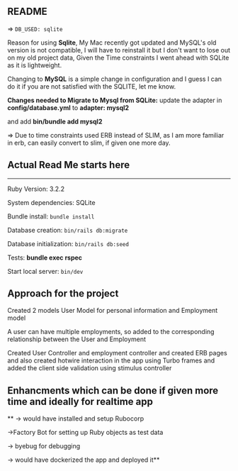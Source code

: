 ## README


=> ```DB_USED: sqlite```

Reason for using **Sqlite**, My Mac recently got updated and MySQL's old version is not compatible, I will have to reinstall it but I don't want to lose out on my old project data, Given the Time constraints I went ahead with SQLite as it is lightweight.

Changing to **MySQL** is a simple change in configuration and I guess I can do it if you are not satisfied with the SQLITE, let me know.

**Changes needed to Migrate to Mysql from SQLite:**
update the adapter in **config/database.yml** to **adapter: mysql2**

and add **bin/bundle add mysql2** 

=> Due to time constraints used ERB instead of SLIM, as I am more familiar in erb, can easily convert to slim, if given one more day.




## Actual Read Me starts here


--------------------------------
Ruby Version: 3.2.2

System dependencies: SQLite

Bundle install: ```bundle install```

Database creation: ```bin/rails db:migrate```

Database initialization: ```bin/rails db:seed```

Tests: **bundle exec rspec**


Start local server: ```bin/dev```





**Approach for the project**
----------------------------
Created 2 models User Model for personal information and Employment model

A user can have multiple employments, so added to the corresponding relationship between the User and Employment

Created User Controller and employment controller and created ERB pages and also created hotwire interaction in the app using Turbo frames and added the client side validation using  stimulus controller 


## Enhancments which can be done if given more time and ideally for realtime app

** 
-> would have installed and setup Rubocorp

->Factory Bot for setting up Ruby objects as test data

-> byebug for debugging 

-> would have dockerized the app and deployed it**


